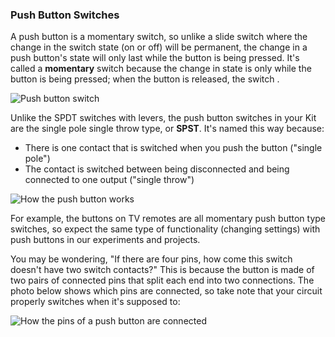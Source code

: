 ### Push Button Switches

A push button is a momentary switch, so unlike a slide switch where the change in the switch state (on or off) will be permanent, the change in a push button's state will only last while the button is being pressed. It's called a **momentary** switch because the change in state is only while the button is being pressed; when the button is released, the switch .

<!-- // DONE: Image of a push button switch -->

![Push button switch](https://raw.githubusercontent.com/OnionIoT/Onion-Docs/master/Omega2/Kit-Guides/img/shared-switches-push-button.jpg)

Unlike the SPDT switches with levers, the push button switches in your Kit are the single pole single throw type, or **SPST**. It's named this way because:

* There is one contact that is switched when you push the button ("single pole")
* The contact is switched between being disconnected and being connected to one output ("single throw")

<!-- // TODO: animation of switch being pressed, enabling flow of current in circuit, then flow stopping after button is released
- we don't have time for this one, photo added instead-->
![How the push button works](https://raw.githubusercontent.com/OnionIoT/Onion-Docs/master/Omega2/Kit-Guides/img/switches-push-button-on-off.png)

For example, the buttons on TV remotes are all momentary push button type switches, so expect the same type of functionality (changing settings) with push buttons in our experiments and projects.

You may be wondering, "If there are four pins, how come this switch doesn't have two switch contacts?" This is because the button is made of two pairs of connected pins that split each end into two connections. The photo below shows which pins are connected, so take note that your circuit properly switches when it's supposed to:

<!-- // DONE: photo or graphic of connected pins on SPST push button -->
![How the pins of a push button are connected](https://raw.githubusercontent.com/OnionIoT/Onion-Docs/master/Omega2/Kit-Guides/img/shared-switches-push-button-layout.jpg)
